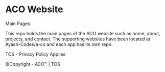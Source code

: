# ACO Website
Main Pages

This repo holds the main pages of the ACO website such as home, about, projects, and contact. The supporting websites have been located at Ayaan-Codes/a-co and each app has its own repo.


TOS - Privacy Policy Applies


©Copyright - ACO™ | TOS